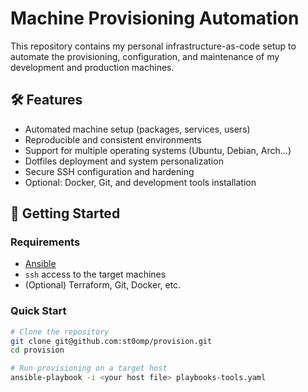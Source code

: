 # Machine Provisioning Automation

This repository contains my personal infrastructure-as-code setup to automate the provisioning, configuration, and maintenance of my development and production machines.

## 🛠️ Features

- Automated machine setup (packages, services, users)
- Reproducible and consistent environments
- Support for multiple operating systems (Ubuntu, Debian, Arch…)
- Dotfiles deployment and system personalization
- Secure SSH configuration and hardening
- Optional: Docker, Git, and development tools installation

## 🚀 Getting Started

### Requirements

- [Ansible](https://docs.ansible.com/)
- `ssh` access to the target machines
- (Optional) Terraform, Git, Docker, etc.

### Quick Start

```bash
# Clone the repository
git clone git@github.com:st0omp/provision.git
cd provision

# Run provisioning on a target host
ansible-playbook -i <your host file> playbooks-tools.yaml